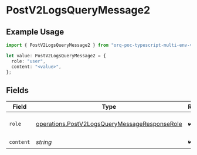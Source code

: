 # PostV2LogsQueryMessage2

## Example Usage

```typescript
import { PostV2LogsQueryMessage2 } from "orq-poc-typescript-multi-env-version/models/operations";

let value: PostV2LogsQueryMessage2 = {
  role: "user",
  content: "<value>",
};
```

## Fields

| Field                                                                                                          | Type                                                                                                           | Required                                                                                                       | Description                                                                                                    |
| -------------------------------------------------------------------------------------------------------------- | -------------------------------------------------------------------------------------------------------------- | -------------------------------------------------------------------------------------------------------------- | -------------------------------------------------------------------------------------------------------------- |
| `role`                                                                                                         | [operations.PostV2LogsQueryMessageResponseRole](../../models/operations/postv2logsquerymessageresponserole.md) | :heavy_check_mark:                                                                                             | The role of the prompt message                                                                                 |
| `content`                                                                                                      | *string*                                                                                                       | :heavy_check_mark:                                                                                             | N/A                                                                                                            |